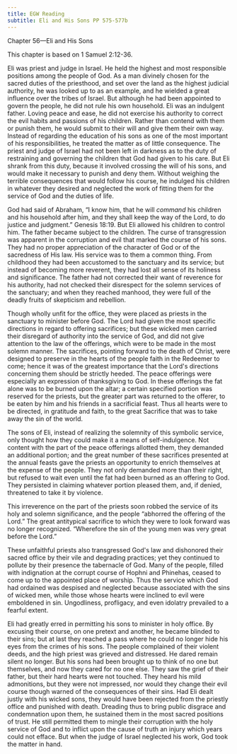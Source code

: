 ```yaml
---
title: EGW Reading
subtitle: Eli and His Sons PP 575-577b
---
```


Chapter 56—Eli and His Sons

This chapter is based on 1 Samuel 2:12-36.

Eli was priest and judge in Israel. He held the highest and most responsible positions among the people of God. As a man divinely chosen for the sacred duties of the priesthood, and set over the land as the highest judicial authority, he was looked up to as an example, and he wielded a great influence over the tribes of Israel. But although he had been appointed to govern the people, he did not rule his own household. Eli was an indulgent father. Loving peace and ease, he did not exercise his authority to correct the evil habits and passions of his children. Rather than contend with them or punish them, he would submit to their will and give them their own way. Instead of regarding the education of his sons as one of the most important of his responsibilities, he treated the matter as of little consequence. The priest and judge of Israel had not been left in darkness as to the duty of restraining and governing the children that God had given to his care. But Eli shrank from this duty, because it involved crossing the will of his sons, and would make it necessary to punish and deny them. Without weighing the terrible consequences that would follow his course, he indulged his children in whatever they desired and neglected the work of fitting them for the service of God and the duties of life.

God had said of Abraham, “I know him, that he will _command_ his children and his household after him, and they shall keep the way of the Lord, to do justice and judgment.” Genesis 18:19. But Eli allowed his children to control him. The father became subject to the children. The curse of transgression was apparent in the corruption and evil that marked the course of his sons. They had no proper appreciation of the character of God or of the sacredness of His law. His service was to them a common thing. From childhood they had been accustomed to the sanctuary and its service; but instead of becoming more reverent, they had lost all sense of its holiness and significance. The father had not corrected their want of reverence for his authority, had not checked their disrespect for the solemn services of the sanctuary; and when they reached manhood, they were full of the deadly fruits of skepticism and rebellion.

Though wholly unfit for the office, they were placed as priests in the sanctuary to minister before God. The Lord had given the most specific directions in regard to offering sacrifices; but these wicked men carried their disregard of authority into the service of God, and did not give attention to the law of the offerings, which were to be made in the most solemn manner. The sacrifices, pointing forward to the death of Christ, were designed to preserve in the hearts of the people faith in the Redeemer to come; hence it was of the greatest importance that the Lord's directions concerning them should be strictly heeded. The peace offerings were especially an expression of thanksgiving to God. In these offerings the fat alone was to be burned upon the altar; a certain specified portion was reserved for the priests, but the greater part was returned to the offerer, to be eaten by him and his friends in a sacrificial feast. Thus all hearts were to be directed, in gratitude and faith, to the great Sacrifice that was to take away the sin of the world.

The sons of Eli, instead of realizing the solemnity of this symbolic service, only thought how they could make it a means of self-indulgence. Not content with the part of the peace offerings allotted them, they demanded an additional portion; and the great number of these sacrifices presented at the annual feasts gave the priests an opportunity to enrich themselves at the expense of the people. They not only demanded more than their right, but refused to wait even until the fat had been burned as an offering to God. They persisted in claiming whatever portion pleased them, and, if denied, threatened to take it by violence.

This irreverence on the part of the priests soon robbed the service of its holy and solemn significance, and the people “abhorred the offering of the Lord.” The great antitypical sacrifice to which they were to look forward was no longer recognized. “Wherefore the sin of the young men was very great before the Lord.”

These unfaithful priests also transgressed God's law and dishonored their sacred office by their vile and degrading practices; yet they continued to pollute by their presence the tabernacle of God. Many of the people, filled with indignation at the corrupt course of Hophni and Phinehas, ceased to come up to the appointed place of worship. Thus the service which God had ordained was despised and neglected because associated with the sins of wicked men, while those whose hearts were inclined to evil were emboldened in sin. Ungodliness, profligacy, and even idolatry prevailed to a fearful extent.

Eli had greatly erred in permitting his sons to minister in holy office. By excusing their course, on one pretext and another, he became blinded to their sins; but at last they reached a pass where he could no longer hide his eyes from the crimes of his sons. The people complained of their violent deeds, and the high priest was grieved and distressed. He dared remain silent no longer. But his sons had been brought up to think of no one but themselves, and now they cared for no one else. They saw the grief of their father, but their hard hearts were not touched. They heard his mild admonitions, but they were not impressed, nor would they change their evil course though warned of the consequences of their sins. Had Eli dealt justly with his wicked sons, they would have been rejected from the priestly office and punished with death. Dreading thus to bring public disgrace and condemnation upon them, he sustained them in the most sacred positions of trust. He still permitted them to mingle their corruption with the holy service of God and to inflict upon the cause of truth an injury which years could not efface. But when the judge of Israel neglected his work, God took the matter in hand.